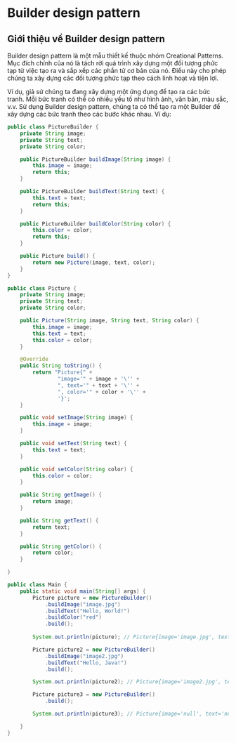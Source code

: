 # Builder design pattern

## Giới thiệu về Builder design pattern

Builder design pattern là một mẫu thiết kế thuộc nhóm Creational Patterns. Mục đích chính của nó là tách rời quá trình xây dựng một đối tượng phức tạp từ việc tạo ra và sắp xếp các phần tử cơ bản của nó. Điều này cho phép chúng ta xây dựng các đối tượng phức tạp theo cách linh hoạt và tiện lợi.

Ví dụ, giả sử chúng ta đang xây dựng một ứng dụng để tạo ra các bức tranh. Mỗi bức tranh có thể có nhiều yếu tố như hình ảnh, văn bản, màu sắc, v.v. Sử dụng Builder design pattern, chúng ta có thể tạo ra một Builder để xây dựng các bức tranh theo các bước khác nhau. Ví dụ:

```java
public class PictureBuilder {
    private String image;
    private String text;
    private String color;

    public PictureBuilder buildImage(String image) {
        this.image = image;
        return this;
    }

    public PictureBuilder buildText(String text) {
        this.text = text;
        return this;
    }

    public PictureBuilder buildColor(String color) {
        this.color = color;
        return this;
    }

    public Picture build() {
        return new Picture(image, text, color);
    }
}

public class Picture {
    private String image;
    private String text;
    private String color;

    public Picture(String image, String text, String color) {
        this.image = image;
        this.text = text;
        this.color = color;
    }

    @Override
    public String toString() {
        return "Picture{" +
                "image='" + image + '\'' +
                ", text='" + text + '\'' +
                ", color='" + color + '\'' +
                '}';
    }

    public void setImage(String image) {
        this.image = image;
    }

    public void setText(String text) {
        this.text = text;
    }

    public void setColor(String color) {
        this.color = color;
    }

    public String getImage() {
        return image;
    }

    public String getText() {
        return text;
    }

    public String getColor() {
        return color;
    }

}

public class Main {
    public static void main(String[] args) {
        Picture picture = new PictureBuilder()
            .buildImage("image.jpg")
            .buildText("Hello, World!")
            .buildColor("red")
            .build();
        
        System.out.println(picture); // Picture{image='image.jpg', text='Hello, World!', color='red'}

        Picture picture2 = new PictureBuilder()
            .buildImage("image2.jpg")
            .buildText("Hello, Java!")
            .build();

        System.out.println(picture2); // Picture{image='image2.jpg', text='Hello, Java!', color='null'}

        Picture picture3 = new PictureBuilder()
            .build();

        System.out.println(picture3); // Picture{image='null', text='null', color='null'}

    }
}
```


